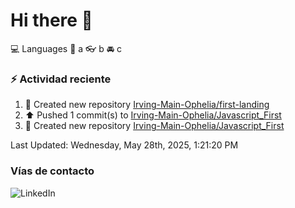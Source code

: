# Hi there 👋

:computer: Languages
:pencil: a
:eyeglasses: b
:oncoming_automobile: c

### :zap: Actividad reciente
<!--RECENT_ACTIVITY:start-->
1. 📔 Created new repository [Irving-Main-Ophelia/first-landing](https://github.com/Irving-Main-Ophelia/first-landing)<br>
2. ⬆️ Pushed 1 commit(s) to [Irving-Main-Ophelia/Javascript_First](https://github.com/Irving-Main-Ophelia/Javascript_First)<br>
3. 📔 Created new repository [Irving-Main-Ophelia/Javascript_First](https://github.com/Irving-Main-Ophelia/Javascript_First)<br>
<!--RECENT_ACTIVITY:end-->
<!--RECENT_ACTIVITY:last_update-->
Last Updated: Wednesday, May 28th, 2025, 1:21:20 PM
<!--RECENT_ACTIVITY:last_update_end-->

### Vías de contacto

![LinkedIn](https://www.linkedin.com/in/irving-hernández-226846205/)
